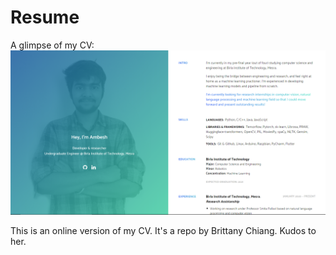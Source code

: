 # Resume

A glimpse of my CV:
![Resume.pdf](/img/cvWin.png)


This is an online version of my CV. It's a repo by Brittany Chiang. Kudos to her.

